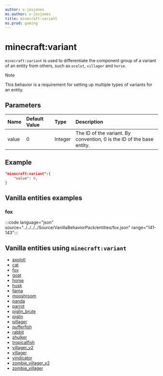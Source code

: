 ```yaml
---
author: v-josjones
ms.author: v-josjones
title: minecraft:variant
ms.prod: gaming
---
```


# minecraft:variant

`minecraft:variant` is used to differentiate the component group of a variant of an entity from others, such as `ocelot`, `villager` and `horse`.

> [!NOTE]
> This behavior is a requirement for setting up multiple types of variants for an entity.

## Parameters

|Name |Default Value  |Type  |Description  |
|:----------|:----------|:----------|:----------|
|value| 0| Integer|  The ID of the variant. By convention, 0 is the ID of the base entity. |

## Example

```json
"minecraft:variant":{
    "value": 0,
}
```

## Vanilla entities examples

### fox

:::code language="json" source="../../../../Source/VanillaBehaviorPack/entities/fox.json" range="141-143":::

## Vanilla entities using `minecraft:variant`

- [axolotl](../../../../Source/VanillaBehaviorPack_Snippets/entities/axolotl.md)
- [cat](../../../../Source/VanillaBehaviorPack_Snippets/entities/cat.md)
- [fox](../../../../Source/VanillaBehaviorPack_Snippets/entities/fox.md)
- [goat](../../../../Source/VanillaBehaviorPack_Snippets/entities/goat.md)
- [horse](../../../../Source/VanillaBehaviorPack_Snippets/entities/horse.md)
- [husk](../../../../Source/VanillaBehaviorPack_Snippets/entities/husk.md)
- [llama](../../../../Source/VanillaBehaviorPack_Snippets/entities/llama.md)
- [mooshroom](../../../../Source/VanillaBehaviorPack_Snippets/entities/mooshroom.md)
- [panda](../../../../Source/VanillaBehaviorPack_Snippets/entities/panda.md)
- [parrot](../../../../Source/VanillaBehaviorPack_Snippets/entities/parrot.md)
- [piglin_brute](../../../../Source/VanillaBehaviorPack_Snippets/entities/piglin_brute.md)
- [piglin](../../../../Source/VanillaBehaviorPack_Snippets/entities/piglin.md)
- [pillager](../../../../Source/VanillaBehaviorPack_Snippets/entities/pillager.md)
- [pufferfish](../../../../Source/VanillaBehaviorPack_Snippets/entities/pufferfish.md)
- [rabbit](../../../../Source/VanillaBehaviorPack_Snippets/entities/rabbit.md)
- [shulker](../../../../Source/VanillaBehaviorPack_Snippets/entities/shulker.md)
- [tropicalfish](../../../../Source/VanillaBehaviorPack_Snippets/entities/tropicalfish.md)
- [villager_v2](../../../../Source/VanillaBehaviorPack_Snippets/entities/villager_v2.md)
- [villager](../../../../Source/VanillaBehaviorPack_Snippets/entities/villager.md)
- [vindicator](../../../../Source/VanillaBehaviorPack_Snippets/entities/vindicator.md)
- [zombie_villager_v2](../../../../Source/VanillaBehaviorPack_Snippets/entities/zombie_villager_v2.md)
- [zombie_villager](../../../../Source/VanillaBehaviorPack_Snippets/entities/zombie_villager.md)
